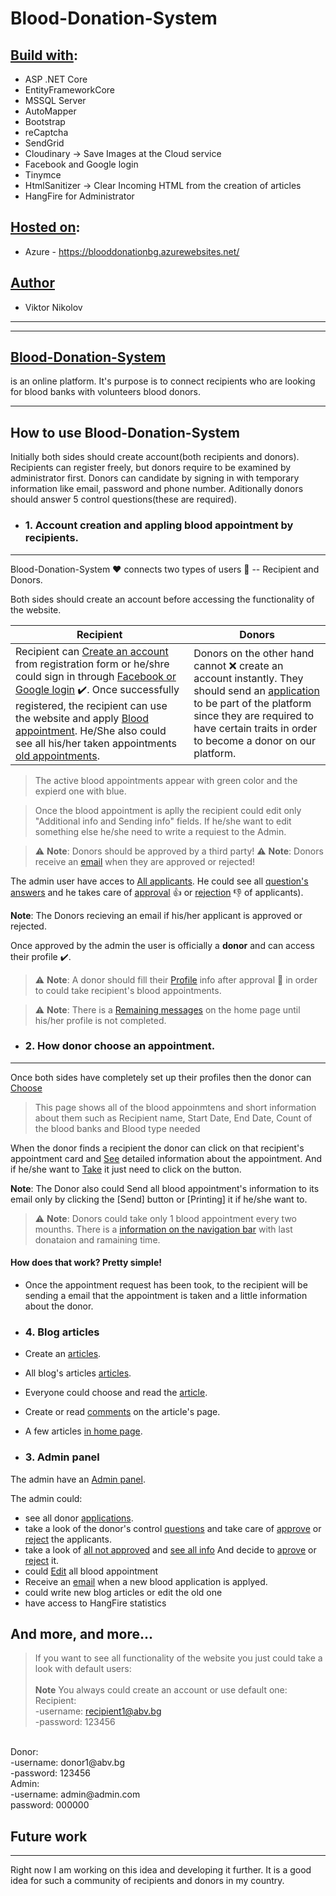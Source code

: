 # Blood-Donation-System

## <u>Build with</u>:
* ASP .NET Core
* EntityFrameworkCore
* MSSQL Server
* AutoMapper
* Bootstrap
* reCaptcha
* SendGrid 
* Cloudinary -> Save Images at the Cloud service
* Facebook and Google login
* Tinymce
* HtmlSanitizer -> Clear Incoming HTML from the creation of articles
* HangFire for Administrator

## <u>Hosted on</u>:
* Azure - https://blooddonationbg.azurewebsites.net/

## <u>Author</u>
* Viktor Nikolov

---
---

## <b><u>Blood-Donation-System</u></b> 
is an online platform. It's purpose is to connect recipients who are looking for blood banks with volunteers blood donors.

---

## How to use Blood-Donation-System
Initially both sides should create account(both recipients and donors). Recipients can register freely, but donors require to be examined by administrator first. Donors can candidate by signing in with temporary information like email, password and phone number. Aditionally donors should answer 5 control questions(these are required).

* ### 1. Account creation and appling blood appointment by recipients.
---
Blood-Donation-System :heart: connects two types of users  :bust_in_silhouette: -- Recipient and Donors.

Both sides should create an account before accessing the functionality of the website.

Recipient | Donors
--- | ---
Recipient can [Create an account](https://res.cloudinary.com/dvvbab0fs/image/upload/v1629214472/Recipients/README/Recipient_register_qgayn1.jpg) from registration form or he/shre could sign in through [Facebook or Google login](https://res.cloudinary.com/dvvbab0fs/image/upload/v1629214472/Recipients/README/Recipient_login_r4fdiv.jpg) :heavy_check_mark:. Once successfully registered, the recipient can use the website and apply [Blood appointment](https://res.cloudinary.com/dvvbab0fs/image/upload/v1629216481/Recipients/README/Blood_appointment_ijovkp.jpg). He/She also could see all his/her taken appointments [old appointments](https://res.cloudinary.com/dvvbab0fs/image/upload/v1629217304/Recipients/README/RecipientAllApp_uokica.jpg). | Donors on the other hand cannot :x: create an account instantly. They should send an [application](https://res.cloudinary.com/dvvbab0fs/image/upload/v1629214472/Recipients/README/Donor_register_yfafmz.jpg) to be part of the platform since they are required to have certain traits in order to become a donor on our platform. 

>The active blood appointments appear with green color and the expierd one with blue.

>Once the blood appointment is aplly the recipient could edit only "Additional info and Sending info" fields. If he/she want to edit something else he/she need to write a requiest to the Admin.

> :warning: **Note**: Donors should be approved by a third party! 
> :warning: **Note**: Donors receive an [email](https://res.cloudinary.com/dvvbab0fs/image/upload/v1632393759/Recipients/README/DonorEmail_gbumm8.jpg) when they are approved or rejected! 

The admin user have acces to [All applicants](https://res.cloudinary.com/dvvbab0fs/image/upload/v1629214471/Recipients/README/Admin_panel_candidates_approved_message_zwu3sw.jpg). He could see all [question's answers](https://res.cloudinary.com/dvvbab0fs/image/upload/v1629214471/Recipients/README/Admin_panel_candidates_correct_answer_n8jjnn.jpg) and he takes care of [approval](https://res.cloudinary.com/dvvbab0fs/image/upload/v1629214471/Recipients/README/Admin_panel_candidates_approved_lrap8p.jpg) :thumbsup: or [rejection](https://res.cloudinary.com/dvvbab0fs/image/upload/v1629214471/Recipients/README/Admin_panel_candidates_delete_nqtgak.jpg) :thumbsdown: of applicants).

**Note**: The Donors recieving an email if his/her applicant is approved or rejected.

Once approved by the admin the user is officially a **donor** and can access their profile :heavy_check_mark:.

>:warning: **Note**: A donor should fill their [Profile](https://res.cloudinary.com/dvvbab0fs/image/upload/v1629217823/Recipients/README/DonorProfile_gb7hza.jpg) info after approval :bust_in_silhouette: in order to could take recipient's blood appointments.

>:warning: **Note**: There is a [Remaining messages](https://res.cloudinary.com/dvvbab0fs/image/upload/v1629218016/Recipients/README/DonorRemainingMessage_dxpnmu.jpg) on the home page until his/her profile is not completed.

* ### 2. How donor choose an appointment.
---
Once both sides have completely set up their profiles then the donor can [Choose](https://res.cloudinary.com/dvvbab0fs/image/upload/v1629218356/Recipients/README/DonorChooseApp_bdqrvo.jpg)

> This page shows all of the blood appoinmtens and short information about them such as Recipient name, Start Date, End Date, Count of the blood banks and Blood type needed

When the donor finds a recipient the donor can click on that recipient's appointment card and [See](https://res.cloudinary.com/dvvbab0fs/image/upload/v1629218481/Recipients/README/DonorSeeApp1_ghiw5h.jpg) detailed information about the appointment. 
And if he/she want to [Take](https://res.cloudinary.com/dvvbab0fs/image/upload/v1629218561/Recipients/README/DonorSeeApp2_usbtcc.jpg) it just need to click on the button.

**Note**: The Donor also could Send all blood appointment's information to its email only by clicking the [Send] button or [Printing] it if he/she want to.

>:warning: **Note**: Donors could take only 1 blood appointment every two mounths.
There is a [information on the navigation bar](https://res.cloudinary.com/dvvbab0fs/image/upload/v1629219467/Recipients/README/DonordonationInfo_iihhxm.jpg) with last donataion and ramaining time.

#### How does that work? **Pretty simple!**

- Once the appointment request has been took, to the recipient will be sending a email that the appointment is taken and a little information about the donor.

* ### 4. Blog articles
* Create an [articles](https://res.cloudinary.com/dvvbab0fs/image/upload/v1629315304/Recipients/README/table_a4qfq6.jpg).
* All blog's articles [articles](https://res.cloudinary.com/dvvbab0fs/image/upload/v1629318198/Recipients/README/AllArticle_sc76vj.jpg).
* Everyone could choose and read the [article](https://res.cloudinary.com/dvvbab0fs/image/upload/v1629317891/Recipients/README/Article_imibcd.jpg).
* Create or read [comments](https://res.cloudinary.com/dvvbab0fs/image/upload/v1629318021/Recipients/README/Comments_cflspn.jpg) on the article's page.
* A few articles [in home page](https://res.cloudinary.com/dvvbab0fs/image/upload/v1629317317/Recipients/README/Homearticles_abfevm.jpg).

* ### 3. Admin panel
The admin have an [Admin panel](https://res.cloudinary.com/dvvbab0fs/image/upload/v1632391834/Recipients/README/AdminPanel_c5iyrh.jpg).

The admin could:
* see all donor [applications](https://res.cloudinary.com/dvvbab0fs/image/upload/v1632392096/Recipients/README/AllApllications_ixs4sq.jpg).
* take a look of the donor's control [questions](https://res.cloudinary.com/dvvbab0fs/image/upload/v1629214471/Recipients/README/Admin_panel_candidates_correct_answer_n8jjnn.jpg) and take care of [approve](https://res.cloudinary.com/dvvbab0fs/image/upload/v1629214471/Recipients/README/Admin_panel_candidates_approved_lrap8p.jpg) or [reject](https://res.cloudinary.com/dvvbab0fs/image/upload/v1629214471/Recipients/README/Admin_panel_candidates_delete_nqtgak.jpg) the applicants.
* take a look of [all not approved](https://res.cloudinary.com/dvvbab0fs/image/upload/v1632392903/Recipients/README/AllNotApprovedBloodApp_r0rz3h.jpg) and [see all info](https://res.cloudinary.com/dvvbab0fs/image/upload/v1632392973/Recipients/README/BloodApplication_ajvtmi.jpg) And decide to [aprove](https://res.cloudinary.com/dvvbab0fs/image/upload/v1632393128/Recipients/README/BloodApplicationApprove_bp8idj.jpg) or [reject](https://res.cloudinary.com/dvvbab0fs/image/upload/v1632393128/Recipients/README/BloodApplicationApprove_bp8idj.jpg) it.
* could [Edit](https://res.cloudinary.com/dvvbab0fs/image/upload/v1632393258/Recipients/README/BloodApplicationEdit_jjirkn.jpg) all blood appointment
* Receive an [email](https://res.cloudinary.com/dvvbab0fs/image/upload/v1632393445/Recipients/README/AdminEmail_juvubx.jpg) when a new blood application is applyed.
* could write new blog articles or edit the old one
* have access to HangFire statistics


## And more, and more...
> If you want to see all functionality of the website you just could take a look <here> with default users:<br><br>
**Note** You always could create an account or use default one:<br>
Recipient:<br>
-username: recipient1@abv.bg<br>
-password: 123456
<br>
Donor:<br>
-username: donor1@abv.bg<br>
-password: 123456
<br>
Admin:<br>
-username: admin@admin.com<br>
password: 000000

## Future work
---

Right now I am working on this idea and developing it further. It is a good idea for such a community of recipients and donors in my country.